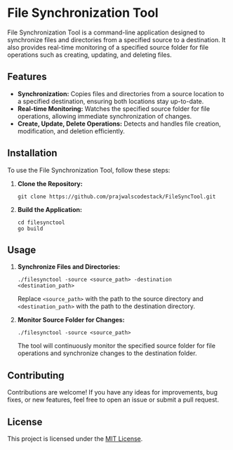 # File Synchronization Tool

File Synchronization Tool is a command-line application designed to synchronize files and directories from a specified source to a destination. It also provides real-time monitoring of a specified source folder for file operations such as creating, updating, and deleting files.

## Features

- **Synchronization:** Copies files and directories from a source location to a specified destination, ensuring both locations stay up-to-date.
- **Real-time Monitoring:** Watches the specified source folder for file operations, allowing immediate synchronization of changes.
- **Create, Update, Delete Operations:** Detects and handles file creation, modification, and deletion efficiently.

## Installation

To use the File Synchronization Tool, follow these steps:

1. **Clone the Repository:**
   ```
   git clone https://github.com/prajwalscodestack/FileSyncTool.git
   ```

2. **Build the Application:**
   ```
   cd filesynctool
   go build
   ```

## Usage

1. **Synchronize Files and Directories:**
   ```
   ./filesynctool -source <source_path> -destination <destination_path>
   ```
   Replace `<source_path>` with the path to the source directory and `<destination_path>` with the path to the destination directory.

2. **Monitor Source Folder for Changes:**
   ```
   ./filesynctool -source <source_path>
   ```
   The tool will continuously monitor the specified source folder for file operations and synchronize changes to the destination folder.

## Contributing

Contributions are welcome! If you have any ideas for improvements, bug fixes, or new features, feel free to open an issue or submit a pull request.

## License

This project is licensed under the [MIT License](LICENSE).
